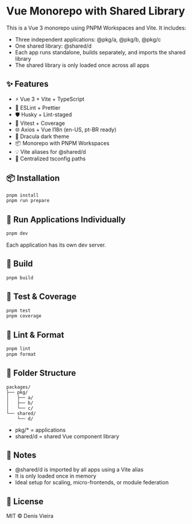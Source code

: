# Vue Monorepo with Shared Library

This is a Vue 3 monorepo using PNPM Workspaces and Vite. It includes:

- Three independent applications: @pkg/a, @pkg/b, @pkg/c
- One shared library: @shared/d
- Each app runs standalone, builds separately, and imports the shared library
- The shared library is only loaded once across all apps

## ✨ Features

- ⚡ Vue 3 + Vite + TypeScript
- 🧹 ESLint + Prettier
- 🛡 Husky + Lint-staged
- 🧪 Vitest + Coverage
- 🌐 Axios + Vue I18n (en-US, pt-BR ready)
- 🎨 Dracula dark theme
- 📦 Monorepo with PNPM Workspaces
- 💡 Vite aliases for @shared/d
- 📁 Centralized tsconfig paths

## 📦 Installation

```bash
pnpm install
pnpm run prepare
```

## 🚀 Run Applications Individually

```bash
pnpm dev
```

Each application has its own dev server.

## 🔨 Build

```bash
pnpm build
```

## 🧪 Test & Coverage

```bash
pnpm test
pnpm coverage
```

## 🧹 Lint & Format

```bash
pnpm lint
pnpm format
```

## 📁 Folder Structure

```
packages/
├── pkg/
│   ├── a/
│   ├── b/
│   └── c/
└── shared/
    └── d/
```

- pkg/\* = applications
- shared/d = shared Vue component library

## 📌 Notes

- @shared/d is imported by all apps using a Vite alias
- It is only loaded once in memory
- Ideal setup for scaling, micro-frontends, or module federation

## 📝 License

MIT © Denis Vieira
